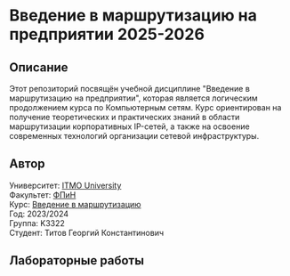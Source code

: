 # Введение в маршрутизацию на предприятии 2025-2026

## Описание

Этот репозиторий посвящён учебной дисциплине "Введение в маршрутизацию на предприятии", которая является логическим продолжением курса по Компьютерным сетям. Курс ориентирован на получение теоретических и практических знаний в области маршрутизации корпоративных IP-сетей, а также на освоение современных технологий организации сетевой инфраструктуры.

## Автор

Университет: [ITMO University](https://itmo.ru/ru/)  
Факультет: [ФПиН](https://fict.itmo.ru)  
Курс: [Введение в маршрутизацию](https://github.com/itmo-ict-faculty/introduction-in-routing)  
Год: 2023/2024  
Группа: K3322  
Студент: Титов Георгий Константинович  

## Лабораторные работы
